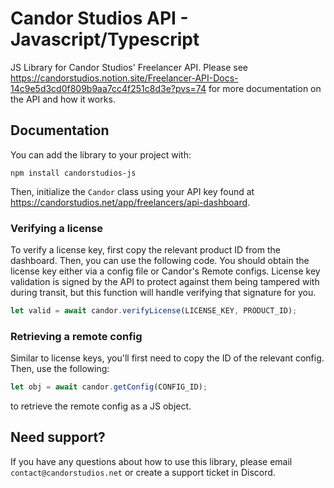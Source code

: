 # Candor Studios API - Javascript/Typescript
JS Library for Candor Studios' Freelancer API. Please see https://candorstudios.notion.site/Freelancer-API-Docs-14c9e5d3cd0f809b9aa7cc4f251c8d3e?pvs=74 for more documentation on the API and how it works.

## Documentation
You can add the library to your project with:
```
npm install candorstudios-js
```
Then, initialize the `Candor` class using your API key found at https://candorstudios.net/app/freelancers/api-dashboard.

### Verifying a license
To verify a license key, first copy the relevant product ID from the dashboard. Then, you can use the following code. You should obtain the license key either via a config file or Candor's Remote configs.
License key validation is signed by the API to protect against them being tampered with during transit, but this function will handle verifying that signature for you.

```js
let valid = await candor.verifyLicense(LICENSE_KEY, PRODUCT_ID);
```

### Retrieving a remote config
Similar to license keys, you'll first need to copy the ID of the relevant config. Then, use the following:
```js
let obj = await candor.getConfig(CONFIG_ID);
```
to retrieve the remote config as a JS object. 

## Need support?
If you have any questions about how to use this library, please email `contact@candorstudios.net` or create a support ticket in Discord.